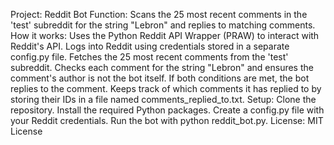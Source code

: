 Project: Reddit Bot
Function: Scans the 25 most recent comments in the 'test' subreddit for the string "Lebron" and replies to matching comments.
How it works:
Uses the Python Reddit API Wrapper (PRAW) to interact with Reddit's API.
Logs into Reddit using credentials stored in a separate config.py file.
Fetches the 25 most recent comments from the 'test' subreddit.
Checks each comment for the string "Lebron" and ensures the comment's author is not the bot itself.
If both conditions are met, the bot replies to the comment.
Keeps track of which comments it has replied to by storing their IDs in a file named comments_replied_to.txt.
Setup:
Clone the repository.
Install the required Python packages.
Create a config.py file with your Reddit credentials.
Run the bot with python reddit_bot.py.
License: MIT License